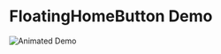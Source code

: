 # FloatingHomeButton Demo
![Animated Demo](https://www.dropbox.com/s/wnakoqpeoue6piu/FloatingTabbar.gif?dl=1)
